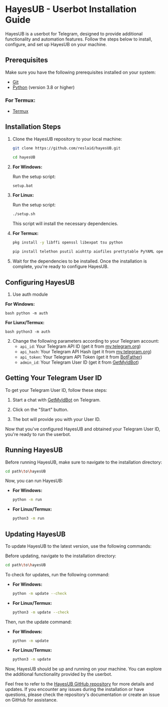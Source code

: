 # HayesUB - Userbot Installation Guide

HayesUB is a userbot for Telegram, designed to provide additional functionality and automation features. Follow the steps below to install, configure, and set up HayesUB on your machine.

## Prerequisites

Make sure you have the following prerequisites installed on your system:

- [Git](https://git-scm.com/)
- [Python](https://www.python.org/) (version 3.8 or higher)

### For Termux:

- [Termux](https://termux.com/)


## Installation Steps

1. Clone the HayesUB repository to your local machine:

    ```bash
    git clone https://github.com/reslaid/hayesUB.git 
    ```
    ```bash
    cd hayesUB
    ```

2. **For Windows:**

    Run the setup script:

    ```bash
    setup.bat
    ```
    
3. **For Linux:**

    Run the setup script:

    ```bash
    ./setup.sh
    ```

    This script will install the necessary dependencies.

4. **For Termux:**

    ```bash
    pkg install -y libffi openssl libexpat tsu python
    ```
    ```bash
    pip install telethon psutil aiohttp aiofiles prettytable PyYAML openai googletrans pyfiglet
    ```
    
5. Wait for the dependencies to be installed. Once the installation is complete, you're ready to configure HayesUB.

## Configuring HayesUB

1. Use auth module

**For Windows:**
   
   ``bash
   python -m auth
   ``

**For Liunx/Termux:**
   
   ``bash
   python3 -m auth
   ``

2. Change the following parameters according to your Telegram account:
    - `api_id`: Your Telegram API ID (get it from [my.telegram.org](https://my.telegram.org/))
    - `api_hash`: Your Telegram API Hash (get it from [my.telegram.org](https://my.telegram.org/))
    - `api_token`: Your Telegram API Token (get it from [BotFather](https://core.telegram.org/bots#botfather))
    - `admin_id`: Your Telegram User ID (get it from [GetMyIdBot](https://t.me/getmyid_bot))

## Getting Your Telegram User ID

To get your Telegram User ID, follow these steps:

1. Start a chat with [GetMyIdBot](https://t.me/getmyid_bot) on Telegram.

2. Click on the "Start" button.

3. The bot will provide you with your User ID.

Now that you've configured HayesUB and obtained your Telegram User ID, you're ready to run the userbot.

## Running HayesUB

Before running HayesUB, make sure to navigate to the installation directory:

```bash
cd path\to\hayesUB
```

Now, you can run HayesUB:

- **For Windows:**

    ```bash
    python -m run
    ```

- **For Linux/Termux:**

    ```bash
    python3 -m run
    ```

## Updating HayesUB

To update HayesUB to the latest version, use the following commands:

Before updating, navigate to the installation directory:

```bash
cd path\to\hayesUB
```

To check for updates, run the following command:

- **For Windows:**

    ```bash
    python -m update --check
    ```

- **For Linux/Termux:**

    ```bash
    python3 -m update --check
    ```

Then, run the update command:

- **For Windows:**

    ```bash
    python -m update
    ```

- **For Linux/Termux:**

    ```bash
    python3 -m update
    ```
     
Now, HayesUB should be up and running on your machine. You can explore the additional functionality provided by the userbot.

Feel free to refer to the [HayesUB GitHub repository](https://github.com/reslaid/hayesUB) for more details and updates. If you encounter any issues during the installation or have questions, please check the repository's documentation or create an issue on GitHub for assistance.
